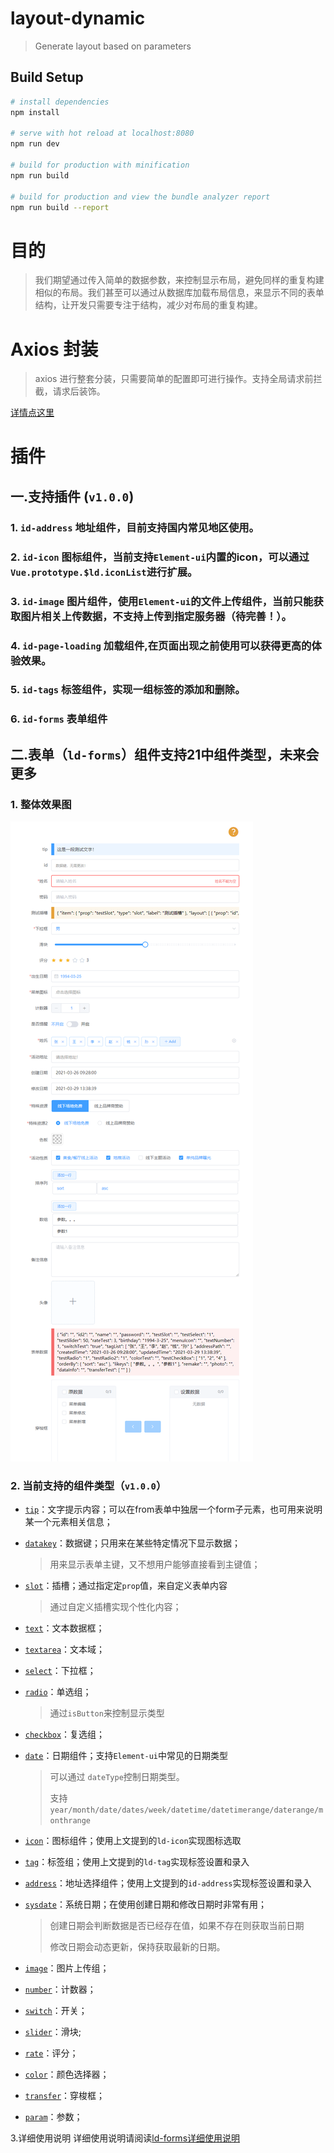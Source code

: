 # layout-dynamic

> Generate layout based on parameters

## Build Setup

``` bash
# install dependencies
npm install

# serve with hot reload at localhost:8080
npm run dev

# build for production with minification
npm run build

# build for production and view the bundle analyzer report
npm run build --report
```
# 目的
> 我们期望通过传入简单的数据参数，来控制显示布局，避免同样的重复构建相似的布局。我们甚至可以通过从数据库加载布局信息，来显示不同的表单结构，让开发只需要专注于结构，减少对布局的重复构建。

# Axios 封装
  > axios 进行整套分装，只需要简单的配置即可进行操作。支持全局请求前拦截，请求后装饰。

  [详情点这里](./axios.md)

# 插件
## 一.支持插件 (`v1.0.0`)
 ### 1. `id-address` 地址组件，目前支持国内常见地区使用。
 ### 2. `id-icon` 图标组件，当前支持`Element-ui`内置的icon，可以通过`Vue.prototype.$ld.iconList`进行扩展。
 ### 3. `id-image` 图片组件，使用`Element-ui`的文件上传组件，当前只能获取图片相关上传数据，不支持上传到指定服务器（待完善！）。
 ### 4. `id-page-loading` 加载组件,在页面出现之前使用可以获得更高的体验效果。
 ### 5. `id-tags` 标签组件，实现一组标签的添加和删除。
 ### 6. `id-forms` 表单组件
## 二.表单（`ld-forms`）组件支持21中组件类型，未来会更多
 ### 1. 整体效果图

  ![效果图](./效果图/ld-forms.png)

 ### 2. 当前支持的组件类型（`v1.0.0`）

- [`tip`](./ld-forms.md#tip)：文字提示内容；可以在from表单中独居一个form子元素，也可用来说明某一个元素相关信息；
- [`datakey`](./ld-forms.md#datakey)：数据键；只用来在某些特定情况下显示数据；
  > 用来显示表单主键，又不想用户能够直接看到主键值；

- [`slot`](./ld-forms.md#slot)：插槽；通过指定定`prop`值，来自定义表单内容
  > 通过自定义插槽实现个性化内容；

- [`text`](./ld-forms.md#text)：文本数据框；
- [`textarea`](./ld-forms.md#textarea)：文本域；
- [`select`](./ld-forms.md#select)：下拉框；
- [`radio`](./ld-forms.md#radio)：单选组；
  > 通过`isButton`来控制显示类型

- [`checkbox`](./ld-forms.md#checkbox)：复选组；
- [`date`](./ld-forms.md#date)：日期组件；支持`Element-ui`中常见的日期类型
  > 可以通过 `dateType`控制日期类型。
  >
  > 支持`year/month/date/dates/week/datetime/datetimerange/daterange/monthrange`

- [`icon`](./ld-forms.md#icon)：图标组件；使用上文提到的`ld-icon`实现图标选取
- [`tag`](./ld-forms.md#tag)：标签组；使用上文提到的`ld-tag`实现标签设置和录入
- [`address`](./ld-forms.md#address)：地址选择组件；使用上文提到的`id-address`实现标签设置和录入
- [`sysdate`](./ld-forms.md#sysdate)：系统日期；在使用创建日期和修改日期时非常有用；
  > 创建日期会判断数据是否已经存在值，如果不存在则获取当前日期
  >
  > 修改日期会动态更新，保持获取最新的日期。

- [`image`](./ld-forms.md#image)：图片上传组；
- [`number`](./ld-forms.md#number)：计数器；
- [`switch`](./ld-forms.md#switch)：开关；
- [`slider`](./ld-forms.md#slider)：滑块;
- [`rate`](./ld-forms.md#rate)：评分；
- [`color`](./ld-forms.md#color)：颜色选择器；
- [`transfer`](./ld-forms.md#transfer)：穿梭框；
- [`param`](./ld-forms.md#param)：参数；

3.详细使用说明
详细使用说明请阅读[ld-forms详细使用说明](./ld-forms.md)
